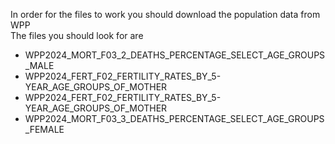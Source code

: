 In order for the files to work you should download the population data from WPP
<br/> The files you should look for are
- WPP2024_MORT_F03_2_DEATHS_PERCENTAGE_SELECT_AGE_GROUPS_MALE
- WPP2024_FERT_F02_FERTILITY_RATES_BY_5-YEAR_AGE_GROUPS_OF_MOTHER
- WPP2024_FERT_F02_FERTILITY_RATES_BY_5-YEAR_AGE_GROUPS_OF_MOTHER
- WPP2024_MORT_F03_3_DEATHS_PERCENTAGE_SELECT_AGE_GROUPS_FEMALE
